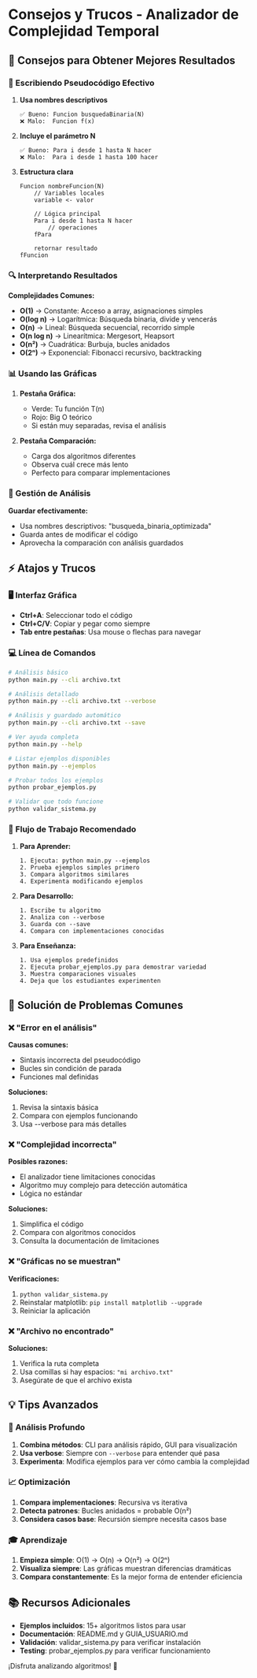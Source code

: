 # Consejos y Trucos - Analizador de Complejidad Temporal

## 🎯 Consejos para Obtener Mejores Resultados

### 📝 Escribiendo Pseudocódigo Efectivo

1. **Usa nombres descriptivos**
   ```
   ✅ Bueno: Funcion busquedaBinaria(N)
   ❌ Malo:  Funcion f(x)
   ```

2. **Incluye el parámetro N**
   ```
   ✅ Bueno: Para i desde 1 hasta N hacer
   ❌ Malo:  Para i desde 1 hasta 100 hacer
   ```

3. **Estructura clara**
   ```
   Funcion nombreFuncion(N)
       // Variables locales
       variable <- valor
       
       // Lógica principal
       Para i desde 1 hasta N hacer
           // operaciones
       fPara
       
       retornar resultado
   fFuncion
   ```

### 🔍 Interpretando Resultados

**Complejidades Comunes:**
- **O(1)** → Constante: Acceso a array, asignaciones simples
- **O(log n)** → Logarítmica: Búsqueda binaria, divide y vencerás
- **O(n)** → Lineal: Búsqueda secuencial, recorrido simple
- **O(n log n)** → Linearítmica: Mergesort, Heapsort
- **O(n²)** → Cuadrática: Burbuja, bucles anidados
- **O(2ⁿ)** → Exponencial: Fibonacci recursivo, backtracking

### 📊 Usando las Gráficas

1. **Pestaña Gráfica:**
   - Verde: Tu función T(n)
   - Rojo: Big O teórico
   - Si están muy separadas, revisa el análisis

2. **Pestaña Comparación:**
   - Carga dos algoritmos diferentes
   - Observa cuál crece más lento
   - Perfecto para comparar implementaciones

### 💾 Gestión de Análisis

**Guardar efectivamente:**
- Usa nombres descriptivos: "busqueda_binaria_optimizada"
- Guarda antes de modificar el código
- Aprovecha la comparación con análisis guardados

## ⚡ Atajos y Trucos

### 🖥️ Interfaz Gráfica
- **Ctrl+A**: Seleccionar todo el código
- **Ctrl+C/V**: Copiar y pegar como siempre
- **Tab entre pestañas**: Usa mouse o flechas para navegar

### 💻 Línea de Comandos
```bash
# Análisis básico
python main.py --cli archivo.txt

# Análisis detallado
python main.py --cli archivo.txt --verbose

# Análisis y guardado automático
python main.py --cli archivo.txt --save

# Ver ayuda completa
python main.py --help

# Listar ejemplos disponibles
python main.py --ejemplos

# Probar todos los ejemplos
python probar_ejemplos.py

# Validar que todo funcione
python validar_sistema.py
```

### 🚀 Flujo de Trabajo Recomendado

1. **Para Aprender:**
   ```
   1. Ejecuta: python main.py --ejemplos
   2. Prueba ejemplos simples primero
   3. Compara algoritmos similares
   4. Experimenta modificando ejemplos
   ```

2. **Para Desarrollo:**
   ```
   1. Escribe tu algoritmo
   2. Analiza con --verbose
   3. Guarda con --save
   4. Compara con implementaciones conocidas
   ```

3. **Para Enseñanza:**
   ```
   1. Usa ejemplos predefinidos
   2. Ejecuta probar_ejemplos.py para demostrar variedad
   3. Muestra comparaciones visuales
   4. Deja que los estudiantes experimenten
   ```

## 🐛 Solución de Problemas Comunes

### ❌ "Error en el análisis"
**Causas comunes:**
- Sintaxis incorrecta del pseudocódigo
- Bucles sin condición de parada
- Funciones mal definidas

**Soluciones:**
1. Revisa la sintaxis básica
2. Compara con ejemplos funcionando
3. Usa --verbose para más detalles

### ❌ "Complejidad incorrecta"
**Posibles razones:**
- El analizador tiene limitaciones conocidas
- Algoritmo muy complejo para detección automática
- Lógica no estándar

**Soluciones:**
1. Simplifica el código
2. Compara con algoritmos conocidos
3. Consulta la documentación de limitaciones

### ❌ "Gráficas no se muestran"
**Verificaciones:**
1. `python validar_sistema.py`
2. Reinstalar matplotlib: `pip install matplotlib --upgrade`
3. Reiniciar la aplicación

### ❌ "Archivo no encontrado"
**Soluciones:**
1. Verifica la ruta completa
2. Usa comillas si hay espacios: `"mi archivo.txt"`
3. Asegúrate de que el archivo exista

## 💡 Tips Avanzados

### 🔬 Análisis Profundo
1. **Combina métodos**: CLI para análisis rápido, GUI para visualización
2. **Usa verbose**: Siempre con `--verbose` para entender qué pasa
3. **Experimenta**: Modifica ejemplos para ver cómo cambia la complejidad

### 📈 Optimización
1. **Compara implementaciones**: Recursiva vs iterativa
2. **Detecta patrones**: Bucles anidados = probable O(n²)
3. **Considera casos base**: Recursión siempre necesita casos base

### 🎓 Aprendizaje
1. **Empieza simple**: O(1) → O(n) → O(n²) → O(2ⁿ)
2. **Visualiza siempre**: Las gráficas muestran diferencias dramáticas
3. **Compara constantemente**: Es la mejor forma de entender eficiencia

## 📚 Recursos Adicionales

- **Ejemplos incluidos**: 15+ algoritmos listos para usar
- **Documentación**: README.md y GUIA_USUARIO.md
- **Validación**: validar_sistema.py para verificar instalación
- **Testing**: probar_ejemplos.py para verificar funcionamiento

¡Disfruta analizando algoritmos! 🚀
